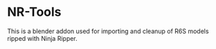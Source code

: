 # NR-Tools
This is a blender addon used for importing and cleanup of R6S models ripped with Ninja Ripper.
